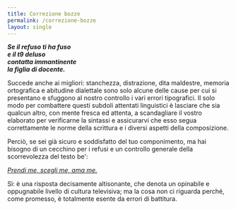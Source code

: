 ```yaml
---
title: Correzione bozze
permalink: /correzione-bozze
layout: single
---
```


<strong><em>Se il refuso ti ha fuso<br/>
e il t9 deluso<br/>
contatta immantinente<br/>
la figlia di docente.</em></strong>

Succede anche ai migliori: stanchezza, distrazione, dita maldestre, memoria
ortografica e abitudine dialettale sono solo alcune delle cause per cui si
presentano e sfuggono al nostro controllo i vari errori tipografici. Il solo
modo per combattere questi subdoli attentati linguistici è lasciare che sia
qualcun altro, con mente fresca ed attenta, a scandagliare il vostro elaborato
per verificarne la sintassi e assicurarvi che esso segua correttamente le norme
della scrittura e i diversi aspetti della composizione.

Perciò, se sei già sicuro e soddisfatto del tuo componimento, ma hai bisogno di
un cecchino per i refusi e un controllo generale della scorrevolezza del testo
be':

*[Prendi me, scegli me, ama me.](contatti)*

Sì: è  una risposta decisamente altisonante, che denota un opinabile e
oppugnabile livello di cultura televisiva; ma la cosa non ci riguarda perché,
come promesso, è totalmente esente da errori di battitura.

